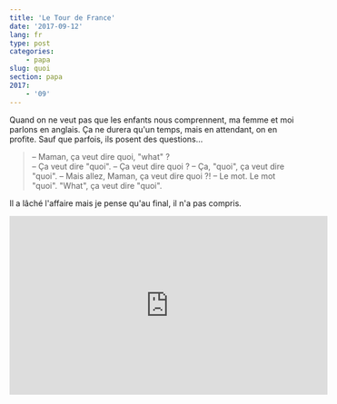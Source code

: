 ```yaml
---
title: 'Le Tour de France'
date: '2017-09-12'
lang: fr
type: post
categories:
    - papa
slug: quoi
section: papa
2017:
    - '09'
---
```


Quand on ne veut pas que les enfants nous comprennent, ma femme et moi parlons en anglais. Ça ne durera qu'un temps, mais en attendant, on en profite. Sauf que parfois, ils posent des questions…

<!--more-->

> – Maman, ça veut dire quoi, "what" ?  
> – Ça veut dire "quoi".
> – Ça veut dire quoi ?
> – Ça, "quoi", ça veut dire "quoi".
> – Mais allez, Maman, ça veut dire quoi ?!
> – Le mot. Le mot "quoi". "What", ça veut dire "quoi".

Il a lâché l'affaire mais je pense qu'au final, il n'a pas compris.


<div class="videoWrapper">
<iframe width="560" height="315" src="https://www.youtube.com/embed/UYYwaFy05-U?start=86" frameborder="0" allowfullscreen></iframe>
</div>